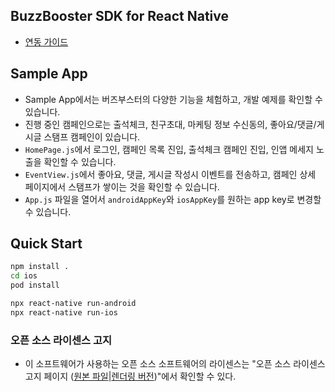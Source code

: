 ## BuzzBooster SDK for React Native

* [연동 가이드](https://buzzvilwiki.notion.site/React-Native-SDK-afb7be1b3dd149898f983d5ef1a5dcc6)

## Sample App
- Sample App에서는 버즈부스터의 다양한 기능을 체험하고, 개발 예제를 확인할 수 있습니다.
- 진행 중인 캠페인으로는 출석체크, 친구초대, 마케팅 정보 수신동의, 좋아요/댓글/게시글 스탬프 캠페인이 있습니다.
- `HomePage.js`에서 로그인, 캠페인 목록 진입, 출석체크 캠페인 진입, 인앱 메세지 노출을 확인할 수 있습니다.
- `EventView.js`에서 좋아요, 댓글, 게시글 작성시 이벤트를 전송하고, 캠페인 상세 페이지에서 스탬프가 쌓이는 것을 확인할 수 있습니다.
- `App.js` 파일을 열어서 `androidAppKey`와 `iosAppKey`를 원하는 app key로 변경할 수 있습니다.

## Quick Start
```sh
npm install .
cd ios
pod install

npx react-native run-android
npx react-native run-ios
```

### 오픈 소스 라이센스 고지
- 이 소프트웨어가 사용하는 오픈 소스 소프트웨어의 라이센스는 "오픈 소스 라이센스 고지 페이지 ([원본 파일](../3rd_party_licenses.html)|[렌더링 버전](https://htmlpreview.github.io/?https://github.com/Buzzvil/buzz-sdk-samples/blob/master/3rd_party_licenses.html))"에서 확인할 수 있다.
